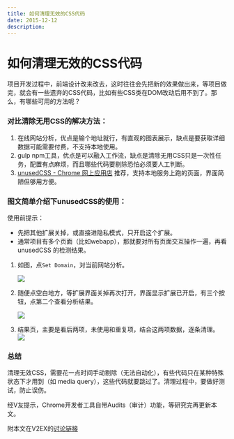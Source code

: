```yaml
---
title: 如何清理无效的CSS代码
date: 2015-12-12
description: 
---
```


# 如何清理无效的CSS代码

项目开发过程中，前端设计改来改去，这时往往会先把新的效果做出来，等项目做完，就会有一些遗弃的CSS代码，比如有些CSS类在DOM改动后用不到了。那么，有哪些可用的方法呢？
### 对比清除无用CSS的解决方法：
1. 在线网站分析，优点是输个地址就行，有直观的图表展示，缺点是要获取详细数据可能需要付费，不支持本地使用。
2. gulp npm工具，优点是可以融入工作流，缺点是清除无用CSS只是一次性任务，配置有点麻烦，而且哪些代码要剔除恐怕必须要人工判断。
3. [unusedCSS - Chrome 网上应用店](https://chrome.google.com/webstore/detail/unusedcss/dokggbghedajooenkgjbamikfgnngeik?utm_source=chrome-app-launcher-info-dialog) 推荐，支持本地服务上跑的页面，界面简陋但够用方便。
### 图文简单介绍下unusedCSS的使用：

使用前提示：
- 先把其他扩展关掉，或直接进隐私模式，只开启这个扩展。
- 通常项目有多个页面（比如webapp），那就要对所有页面交互操作一遍，再看 unusedCSS 的检测结果。
1. 如图，点`Set Domain`，对当前网站分析。
   
   ![](https://img.oaker.bid/?url=http://ww2.sinaimg.cn/large/4e5d3ea7jw1eywn7dx80uj209q06dgly.jpg) 
2. 随便点空白地方，等扩展界面关掉再次打开，界面显示扩展已开启，有三个按钮，点第二个查看分析结果。
   
   ![](https://img.oaker.bid/?url=http://ww2.sinaimg.cn/large/4e5d3ea7jw1eywn87jhioj209m061wet.jpg)
3. 结果页，主要是看后两项，未使用和重复项，结合这两项数据，逐条清理。
   ![](https://img.oaker.bid/?url=http://ww2.sinaimg.cn/large/4e5d3ea7jw1eywn9gfkynj20mg0ag40w.jpg)
### 总结

清理无效CSS，需要花一点时间手动剔除（无法自动化），有些代码只在某种特殊状态下才用到（如 media query），这些代码就要跳过了。清理过程中，要做好测试，防止误伤。

经V友提示，Chrome开发者工具自带Audits（审计）功能，等研究完再更新本文。

附本文在V2EX的[讨论链接](https://www.v2ex.com/t/242998)
